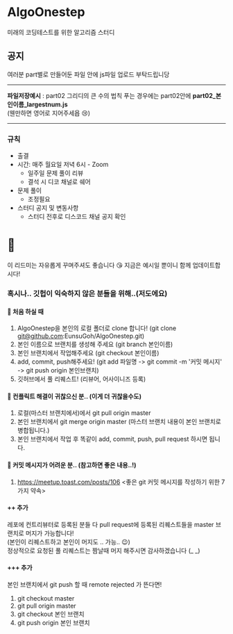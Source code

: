 # AlgoOnestep
미래의 코딩테스트를 위한 알고리즘 스터디
## 공지
여러분 part별로 만들어둔 파일 안에 js파일 업로드 부탁드립니당
***
__파일저장예시__ : part02 그리디의 큰 수의 법칙 푸는 경우에는 part02안에 __part02_본인이름_largestnum.js__ </br> (웬만하면 영어로 지어주세욥 :cry:)
***
### 규칙
- 출결
- 시간: 매주 월요일 저녁 6시 - Zoom
  - 일주일 문제 풀이 리뷰
  - 결석 시 디코 채널로 쉐어
- 문제 풀이
  - 조정필요
- 스터디 공지 및 변동사항
  - 스터디 전후로 디스코드 채널 공지 확인


# :blue_heart:
이 리드미는 자유롭게 꾸며주셔도 좋습니다 😘
지금은 예시일 뿐이니 함께 업데이트합시다!

### 혹시나.. 깃헙이 익숙하지 않은 분들을 위해..(저도에요)

#### 📔 처음 하실 때
1. AlgoOnestep을 본인의 로컬 폴더로 clone 합니다! (git clone git@github.com:EunsuGoh/AlgoOnestep.git)
2. 본인 이름으로 브랜치를 생성해 주세요 (git branch 본인이름)
3. 본인 브랜치에서 작업해주세요 (git checkout 본인이름)
4. add, commit, push해주세요! (git add 파일명 -> git commit -m '커밋 메시지' -> git push origin 본인브랜치)
5. 깃허브에서 풀 리퀘스트! (리뷰어, 어사이니즈 등록)

#### 📔 컨플릭트 해결이 귀찮으신 분.. (이게 더 귀찮을수도)
1. 로컬(마스터 브랜치에서)에서 git pull origin master
2. 본인 브랜치에서 git merge origin master (마스터 브랜치 내용이 본인 브랜치로 병합됩니다.)
3. 본인 브랜치에서 작업 후 똑같이 add, commit, push, pull request 하시면 됩니다.

#### 📔 커밋 메시지가 어려운 분.. (참고하면 좋은 내용..!)
1. https://meetup.toast.com/posts/106 <좋은 git 커밋 메시지를 작성하기 위한 7가지 약속>

#### ++ 추가
레포에 컨트리뷰터로 등록된 분들 다 pull request에 등록된 리퀘스트들을 master 브랜치로 머지가 가능합니다!
</br>(본인이 리퀘스트하고 본인이 머지도 .. 가능.. 😉)
</br>정상적으로 요청된 풀 리퀘스트는 짬날때 머지 해주시면 감사하겠습니다 (_ _)

#### +++ 추가
본인 브랜치에서 git push 할 때 remote rejected 가 뜬다면!
1. git checkout master
2. git pull origin master
3. git checkout 본인 브랜치
4. git push origin 본인 브랜치
